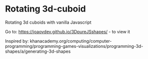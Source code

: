 # Rotating 3d-cuboid

Rotating 3d cuboids with vanilla Javascript


Go to: https://joaovdev.github.io/3DpureJSshapes/   - to view it

Inspired by:
khanacademy.org/computing/computer-programming/programming-games-visualizations/programming-3d-shapes/a/generating-3d-shapes
